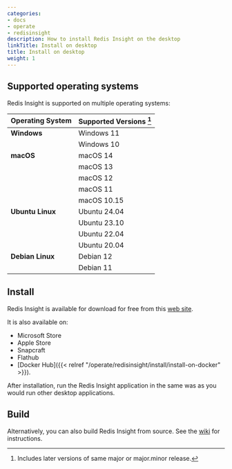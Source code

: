 ```yaml
---
categories:
- docs
- operate
- redisinsight
description: How to install Redis Insight on the desktop
linkTitle: Install on desktop
title: Install on desktop
weight: 1
---
```

## Supported operating systems

Redis Insight is supported on multiple operating systems:

| Operating System | Supported Versions [^1] |
|:---              |:---                     |
| **Windows**      | Windows 11              |
|                  | Windows 10              |
| **macOS**        | macOS 14                |
|                  | macOS 13                |
|                  | macOS 12                |
|                  | macOS 11                |
|                  | macOS 10.15             |
| **Ubuntu Linux** | Ubuntu 24.04            |
|                  | Ubuntu 23.10            |
|                  | Ubuntu 22.04            |
|                  | Ubuntu 20.04            |
| **Debian Linux** | Debian 12               |
|                  | Debian 11               |

[^1]: Includes later versions of same major or major.minor release.

## Install

Redis Insight is available for download for free from this [web site](https://redis.io/insight/?utm_source=redisinsight&utm_medium=website&utm_campaign=install_redisinsight#insight-form).

It is also available on:
- Microsoft Store
- Apple Store
- Snapcraft
- Flathub
- [Docker Hub]({{< relref "/operate/redisinsight/install/install-on-docker" >}}).

After installation, run the Redis Insight application in the same was as you would run other desktop applications.

## Build

Alternatively, you can also build Redis Insight from source. See the [wiki](https://github.com/RedisInsight/RedisInsight#build) for instructions.
